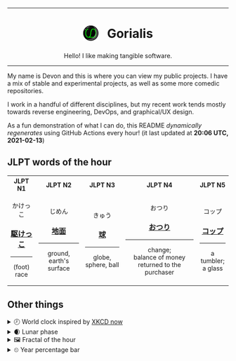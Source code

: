 ***

<h1 align="center">
<sub>
    <img src="readme/resources/avatar.png" height="36">
</sub>
&nbsp;
Gorialis
</h1>
<p align="center">
Hello! I like making tangible software.
</p>

***

My name is Devon and this is where you can view my public projects. I have a mix of stable and experimental projects, as well as some more comedic repositories.

I work in a handful of different disciplines, but my recent work tends mostly towards reverse engineering, DevOps, and graphical/UX design.

As a fun demonstration of what I can do, this README *dynamically regenerates* using GitHub Actions every hour! (it last updated at **20:06 UTC, 2021-02-13**)

<h2>JLPT words of the hour</h2>
<table>
    <tr>
        <th>JLPT N1</th>
        <th>JLPT N2</th>
        <th>JLPT N3</th>
        <th>JLPT N4</th>
        <th>JLPT N5</th>
    </tr>
    <tr>
        <td>
            <p align="center">かけっこ</p>
            <h3 align="center"><b><a href="https://jisho.org/search/%E9%A7%86%E3%81%91%E3%81%A3%E3%81%93">駆けっこ</a></b></h3>
            <hr>
            <p align="center">(foot) race</p>
        </td>
        <td>
            <p align="center">じめん</p>
            <h3 align="center"><b><a href="https://jisho.org/search/%E5%9C%B0%E9%9D%A2">地面</a></b></h3>
            <hr>
            <p align="center">ground,<wbr> earth's surface</p>
        </td>
        <td>
            <p align="center">きゅう</p>
            <h3 align="center"><b><a href="https://jisho.org/search/%E7%90%83">球</a></b></h3>
            <hr>
            <p align="center">globe,<wbr> sphere,<wbr> ball</p>
        </td>
        <td>
            <p align="center">おつり</p>
            <h3 align="center"><b><a href="https://jisho.org/search/%E3%81%8A%E3%81%A4%E3%82%8A">おつり</a></b></h3>
            <hr>
            <p align="center">change;<br> balance of money returned to the purchaser</p>
        </td>
        <td>
            <p align="center">コップ</p>
            <h3 align="center"><b><a href="https://jisho.org/search/%E3%82%B3%E3%83%83%E3%83%97">コップ</a></b></h3>
            <hr>
            <p align="center">a tumbler;<br> a glass</p>
        </td>
    </tr>
</table>

<h2>Other things</h2>
<details>
<summary>🕗  World clock inspired by <a href="https://xkcd.com/now">XKCD now</a></summary>

> <img src="generated/now.png" width="512">

</details>
<details>
<summary>🌒 Lunar phase</summary>

The moon is approximately 9.15% through its phase (Waxing Crescent).

</details>
<details>
<summary>&#x1f5bc; Fractal of the hour</summary>

> <img src="generated/fractal.png" width="512">

</details>
<details>
<summary>&#x23f2; Year percentage bar</summary>
<pre><code>2021 [██▁▁▁▁▁▁▁▁▁▁▁▁▁▁▁▁▁▁] 12.01%</code></pre>
</details>
